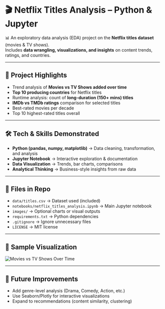 # 🎬 Netflix Titles Analysis – Python & Jupyter

📊 An exploratory data analysis (EDA) project on the **Netflix titles dataset** (movies & TV shows).  
Includes **data wrangling, visualizations, and insights** on content trends, ratings, and countries.  

---

## 🚀 Project Highlights
- Trend analysis of **Movies vs TV Shows added over time**  
- **Top 10 producing countries** for Netflix titles  
- Runtime analysis: count of **long-duration (150+ mins) titles**  
- **IMDb vs TMDb ratings** comparison for selected titles  
- Best-rated movies per decade  
- Top 10 highest-rated titles overall  

---

## 🛠️ Tech & Skills Demonstrated
- **Python (pandas, numpy, matplotlib)** → Data cleaning, transformation, and analysis  
- **Jupyter Notebook** → Interactive exploration & documentation  
- **Data Visualization** → Trends, bar charts, comparisons  
- **Analytical Thinking** → Business-style insights from raw data  

---

## 📂 Files in Repo
- `data/titles.csv` → Dataset used (included)  
- `notebooks/netflix_titles_analysis.ipynb` → Main Jupyter notebook  
- `images/` → Optional charts or visual outputs  
- `requirements.txt` → Python dependencies  
- `.gitignore` → Ignore unnecessary files  
- `LICENSE` → MIT license  

---

## 📸 Sample Visualization
![Movies vs TV Shows Over Time](images/movies_vs_tvshows.png)

---

## 🔮 Future Improvements
- Add genre-level analysis (Drama, Comedy, Action, etc.)  
- Use Seaborn/Plotly for interactive visualizations  
- Expand to recommendations (content similarity, clustering)  

